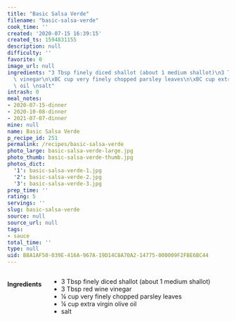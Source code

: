 ```yaml
---
title: "Basic Salsa Verde"
filename: "basic-salsa-verde"
cook_time: ''
created: '2020-07-15 16:39:15'
created_ts: 1594831155
description: null
difficulty: ''
favorite: 0
image_url: null
ingredients: "3 Tbsp finely diced shallot (about 1 medium shallot)\n3 Tbsp red wine\
  \ vinegar\n\xBC cup very finely chopped parsley leaves\n\xBC cup extra virgin olive\
  \ oil \nsalt"
intrash: 0
meal_notes:
- 2020-07-15-dinner
- 2020-10-08-dinner
- 2021-07-07-dinner
mine: null
name: Basic Salsa Verde
p_recipe_id: 251
permalink: /recipes/basic-salsa-verde
photo_large: basic-salsa-verde-large.jpg
photo_thumb: basic-salsa-verde-thumb.jpg
photos_dict:
  '1': basic-salsa-verde-1.jpg
  '2': basic-salsa-verde-2.jpg
  '3': basic-salsa-verde-3.jpg
prep_time: ''
rating: 5
servings: ''
slug: basic-salsa-verde
source: null
source_url: null
tags:
- sauce
total_time: ''
type: null
uid: B8A1AF50-039E-416A-967A-19D14C8A70A2-14775-000009F2FBE6BC44
---
```

<div class="large-8 medium-7 columns" id="writeup">	</div><!-- #writeup -->
</div><!-- #row-one -->
<div class="row" id="row-two">	<div class="medium-4 small-5 columns" id="ingredients"><h4>Ingredients</h4><div class="box box-ingredients content"><ul>
<li>3 Tbsp finely diced shallot (about 1 medium shallot)</li>
<li>3 Tbsp red wine vinegar</li>
<li>¼ cup very finely chopped parsley leaves</li>
<li>¼ cup extra virgin olive oil</li>
<li>salt</li>
</ul>
</div>	</div>	<div class="medium-6 small-7 columns" id="directions">	</div>
